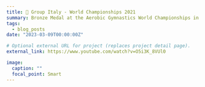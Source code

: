 ```yaml
---
title: 🥉 Group Italy - World Championships 2021
summary: Bronze Medal at the Aerobic Gymnastics World Championships in Baku (AZE), 2021
tags:
  - blog_posts
date: "2023-03-09T00:00:00Z"

# Optional external URL for project (replaces project detail page).
external_link: https://www.youtube.com/watch?v=O5i3K_8VUl0

image:
  caption: ""
  focal_point: Smart
---
```


